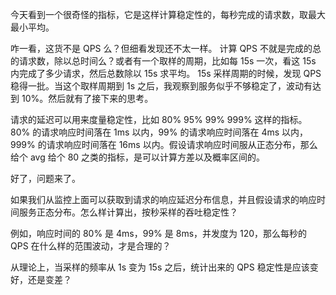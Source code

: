 今天看到一个很奇怪的指标，它是这样计算稳定性的，每秒完成的请求数，取最大最小平均。

咋一看，这货不是 QPS 么？但细看发现还不太一样。
计算 QPS 不就是完成的总的请求数，除以总时间么？或者有一个取样的周期，比如每 15s 一次，看这 15s 内完成了多少请求，然后总数除以 15s 求平均。
15s 采样周期的时候，发现 QPS 稳得一批。当这个取样周期到 1s 之后，我观察到服务似乎不够稳定了，波动有达到 10%。然后就有了接下来的思考。

请求的延迟可以用来度量稳定性，比如 80% 95% 99% 999% 这样的指标。80% 的请求响应时间落在 1ms 以内，99% 的请求响应时间落在 4ms 以内，999% 的请求响应时间落在 16ms 以内。假设请求响应时间服从正态分布，那么给个 avg 给个 80 之类的指标，是可以计算方差以及概率区间的。


好了，问题来了。

如果我们从监控上面可以获取到请求的响应延迟分布信息，并且假设请求的响应时间服务正态分布。怎么样计算出，按秒采样的吞吐稳定性？

例如，响应时间的 80% 是 4ms，99% 是 8ms，并发度为 120，那么每秒的 QPS 在什么样的范围波动，才是合理的？

从理论上，当采样的频率从 1s 变为 15s 之后，统计出来的 QPS 稳定性是应该变好，还是变差？
